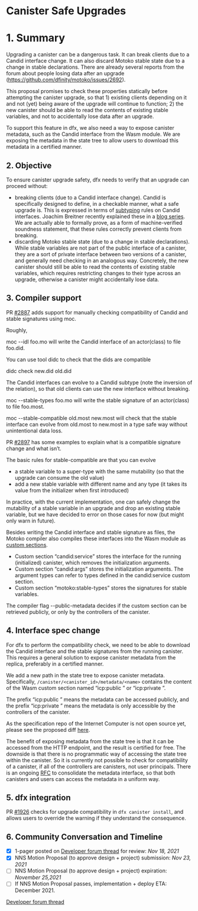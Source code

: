 # Canister Safe Upgrades

# 1. Summary

Upgrading a canister can be a dangerous task. It can break clients due to a Candid interface change. It can also discard Motoko stable state due to a change in stable declarations. There are already several reports from the forum about people losing data after an upgrade (https://github.com/dfinity/motoko/issues/2692).

This proposal promises to check these properties statically before attempting the canister upgrade, so that 1) existing clients depending on it and not (yet) being aware of the upgrade will continue to function; 2) the new canister should be able to read the contents of existing stable variables, and not to accidentally lose data after an upgrade.

To support this feature in dfx, we also need a way to expose canister metadata, such as the Candid interface from the Wasm module. We are exposing the metadata in the state tree to allow users to download this metadata in a certified manner.

## 2. Objective

To ensure canister upgrade safety, dfx needs to verify that an upgrade can proceed without:

* breaking clients (due to a Candid interface change). Candid is specifically designed to define, in a checkable manner, what a safe upgrade is. This is expressed in terms of [subtyping](https://github.com/dfinity/candid/blob/master/spec/Candid.md#upgrading-and-subtyping) rules on Candid interfaces. Joachim Breitner recently explained these in a [blog series](https://www.joachim-breitner.de/blog/782-A_Candid_explainer__The_rough_idea). We are actually able to formally prove, as a form of machine-verified soundness statement, that these rules correctly prevent clients from breaking.
* discarding Motoko stable state (due to a change in stable declarations). While stable variables are not part of the public interface of a canister, they are a sort of private interface between two versions of a canister, and generally need checking in an analogous way. Concretely, the new canister should still be able to read the contents of existing stable variables, which requires restricting changes to their type across an upgrade, otherwise a canister might accidentally lose data.

## 3. Compiler support

PR [#2887](https://github.com/dfinity/motoko/pull/2887) adds support for manually checking compatibility of Candid and stable signatures using moc.

Roughly,

moc --idl foo.mo will write the Candid interface of an actor(class) to file foo.did.

You can use tool didc to check that the dids are compatible

didc check new.did old.did

The Candid interfaces can evolve to a Candid subtype (note the inversion of the relation), so that old clients can use the new interface without breaking.

moc --stable-types foo.mo will write the stable signature of an actor(class) to file foo.most.

moc --stable-compatible old.most new.most will check that the stable interface can evolve from old.most to new.most in a type safe way without unintentional data loss.

PR [#2897](https://github.com/dfinity/motoko/pull/2897) has some examples to explain what is a compatible signature change and what isn’t.

The basic rules for stable-compatible are that you can evolve

* a stable variable to a super-type with the same mutability (so that the upgrade can consume the old value)
* add a new stable variable with different name and any type (it takes its value from the initializer when first introduced)

In practice, with the current implementation, one can safely change the mutability of a stable variable in an upgrade and drop an existing stable variable, but we have decided to error on those cases for now (but might only warn in future).

Besides writing the Candid interface and stable signature as files, the Motoko compiler also compiles these interfaces into the Wasm module as [custom sections](https://webassembly.github.io/spec/core/appendix/custom.html).

* Custom section “candid:service” stores the interface for the running (initialized) canister, which removes the initialization arguments.
* Custom section “candid:args” stores the initialization arguments. The argument types can refer to types defined in the candid:service custom section.
* Custom section “motoko:stable-types” stores the signatures for stable variables.

The compiler flag --public-metadata decides if the custom section can be retrieved publicly, or only by the controllers of the canister.

## 4. Interface spec change

For dfx to perform the compatibility check, we need to be able to download the Candid interface and the stable signatures from the running canister. This requires a general solution to expose canister metadata from the replica, preferably in a certified manner.

We add a new path in the state tree to expose canister metadata. Specifically, `/canister/<canister_id>/metadata/<name>` contains the content of the Wasm custom section named “icp:public <name>” or “icp:private <name>”.

The prefix “icp:public ” means the metadata can be accessed publicly, and the prefix “icp:private ” means the metadata is only accessible by the controllers of the canister.

As the specification repo of the Internet Computer is not open source yet, please see the proposed diff [here](https://gist.github.com/chenyan-dfinity/3523b62167f87b7a4f56ce42ec85b167).

The benefit of exposing metadata from the state tree is that it can be accessed from the HTTP endpoint, and the result is certified for free. The downside is that there is no programmatic way of accessing the state tree within the canister. So it is currently not possible to check for compatibility of a canister, if all of the controllers are canisters, not user principals. There is an ongoing [RFC](https://forum.dfinity.org/t/rfc-standardising-how-smart-contracts-expose-state/8544) to consolidate the metadata interface, so that both canisters and users can access the metadata in a uniform way.

## 5. dfx integration

PR [#1926](https://github.com/dfinity/sdk/pull/1926) checks for upgrade compatibility in `dfx canister install`, and allows users to override the warning if they understand the consequence.

## 6. Community Conversation and Timeline

- [x] 1-pager posted on [Developer forum thread](https://forum.dfinity.org/t/canister-safe-upgrades/8654/3) for review: *Nov 18, 2021*
- [x] NNS Motion Proposal (to approve design + project) submission:  *Nov 23, 2021*
- [ ] NNS Motion Proposal  (to approve design + project) expiration: *November 25,2021*
- [ ] If NNS Motion Proposal passes, implementation + deploy ETA: December 2021.

[Developer forum thread](https://forum.dfinity.org/t/canister-safe-upgrades/8654)
